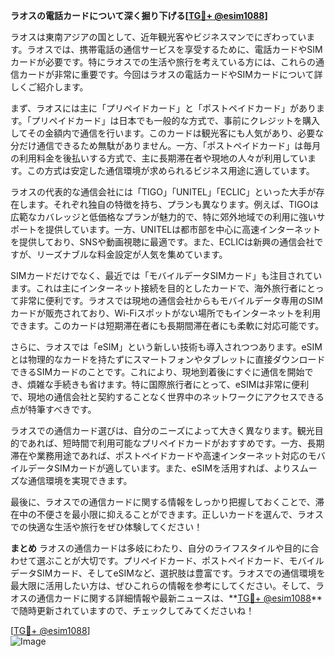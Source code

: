 **ラオスの電話カードについて深く掘り下げる[[TG💪+ @esim1088](https://t.me/s/esim1088)]**

ラオスは東南アジアの国として、近年観光客やビジネスマンでにぎわっています。ラオスでは、携帯電話の通信サービスを享受するために、電話カードやSIMカードが必要です。特にラオスでの生活や旅行を考えている方には、これらの通信カードが非常に重要です。今回はラオスの電話カードやSIMカードについて詳しくご紹介します。

まず、ラオスには主に「プリペイドカード」と「ポストペイドカード」があります。「プリペイドカード」は日本でも一般的な方式で、事前にクレジットを購入してその金額内で通信を行います。このカードは観光客にも人気があり、必要な分だけ通信できるため無駄がありません。一方、「ポストペイドカード」は毎月の利用料金を後払いする方式で、主に長期滞在者や現地の人々が利用しています。この方式は安定した通信環境が求められるビジネス用途に適しています。

ラオスの代表的な通信会社には「TIGO」「UNITEL」「ECLIC」といった大手が存在します。それぞれ独自の特徴を持ち、プランも異なります。例えば、TIGOは広範なカバレッジと低価格なプランが魅力的で、特に郊外地域での利用に強いサポートを提供しています。一方、UNITELは都市部を中心に高速インターネットを提供しており、SNSや動画視聴に最適です。また、ECLICは新興の通信会社ですが、リーズナブルな料金設定が人気を集めています。

SIMカードだけでなく、最近では「モバイルデータSIMカード」も注目されています。これは主にインターネット接続を目的としたカードで、海外旅行者にとって非常に便利です。ラオスでは現地の通信会社からもモバイルデータ専用のSIMカードが販売されており、Wi-Fiスポットがない場所でもインターネットを利用できます。このカードは短期滞在者にも長期間滞在者にも柔軟に対応可能です。

さらに、ラオスでは「eSIM」という新しい技術も導入されつつあります。eSIMとは物理的なカードを持たずにスマートフォンやタブレットに直接ダウンロードできるSIMカードのことです。これにより、現地到着後にすぐに通信を開始でき、煩雑な手続きも省けます。特に国際旅行者にとって、eSIMは非常に便利で、現地の通信会社と契約することなく世界中のネットワークにアクセスできる点が特筆すべきです。

ラオスでの通信カード選びは、自分のニーズによって大きく異なります。観光目的であれば、短時間で利用可能なプリペイドカードがおすすめです。一方、長期滞在や業務用途であれば、ポストペイドカードや高速インターネット対応のモバイルデータSIMカードが適しています。また、eSIMを活用すれば、よりスムーズな通信環境を実現できます。

最後に、ラオスでの通信カードに関する情報をしっかり把握しておくことで、滞在中の不便さを最小限に抑えることができます。正しいカードを選んで、ラオスでの快適な生活や旅行をぜひ体験してください！

**まとめ**
ラオスの通信カードは多岐にわたり、自分のライフスタイルや目的に合わせて選ぶことが大切です。プリペイドカード、ポストペイドカード、モバイルデータSIMカード、そしてeSIMなど、選択肢は豊富です。ラオスでの通信環境を最大限に活用したい方は、ぜひこれらの情報を参考にしてください。そして、ラオスの通信カードに関する詳細情報や最新ニュースは、**[TG💪+ @esim1088](https://t.me/s/esim1088)**で随時更新されていますので、チェックしてみてくださいね！

[[TG💪+ @esim1088](https://t.me/s/esim1088)]  
![Image](https://i.postimg.cc/Y0z9fWf4/image.png)